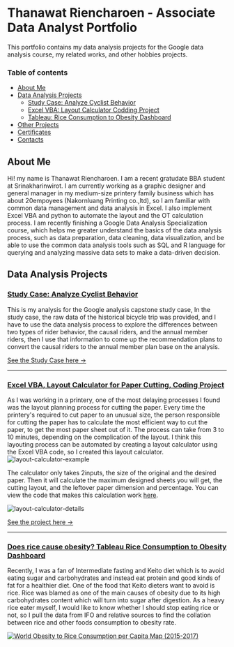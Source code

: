 # Thanawat Riencharoen - Associate Data Analyst Portfolio
This portfolio contains my data analysis projects for the Google data analysis course, my related works, and other hobbies projects.

### Table of contents
- [About Me](#about-me)
- [Data Analysis Projects](#data-analysis-projects)
     + [Study Case: Analyze Cyclist Behavior](#study-case-analyze-cyclist-behavior)
     + [Excel VBA: Layout Calculator Codding Project](#excel-vba-layout-calculator-for-paper-cutting-coding-project)
     + [Tableau: Rice Consumption to Obesity Dashboard](#does-rice-cause-obesity-tableau-rice-consumption-to-obesity-dashboard)
- [Other Projects](#other-projects)
- [Certificates](#certificates)
- [Contacts](#contacts)




## About Me
Hi! my name is Thanawat Riencharoen. I am a recent gratudate BBA student at Srinakharinwirot. I am currently working as a graphic designer and general manager in my medium-size printery family business which has about 20empoyees (Nakornluang Printing co.,ltd), so I am familiar with common data management and data analysis in Excel. I also implement Excel VBA and python to automate the layout and the OT calculation process. I am recently finishing a Google Data Analysis Specialization course, which helps me greater understand the basics of the data analysis process, such as data preparation, data cleaning, data visualization, and be able to use the common data analysis tools such as SQL and R language for querying and analyzing massive data sets to make a data-driven decision.

## Data Analysis Projects
### [Study Case: Analyze Cyclist Behavior](https://github.com/prinofprin/study_case_cyclist_analysis.git)
This is my analysis for the Google analysis capstone study case, In the study case, the raw data of the historical bicycle trip was provided, and I have to use the data analysis process to explore the differences between two types of rider behavior, the causal riders, and the annual member riders, then I use that information to come up the recommendation plans to convert the causal riders to the annual member plan base on the analysis.

[See the Study Case here →](https://github.com/prinofprin/study_case_cyclist_analysis.git)
______________________________________________________________________________________________________________________________________________________

### [Excel VBA, Layout Calculator for Paper Cutting, Coding Project](https://github.com/prinofprin/excel_paper_layout_calculator.git)
As I was working in a printery, one of the most delaying processes I found was the layout planning process for cutting the paper. Every time the printery's required to cut paper to an unusual size, the person responsible for cutting the paper has to calculate the most efficient way to cut the paper,  to get the most paper sheet out of it. The process can take from 3 to 10 minutes, depending on the complication of the layout. I think this layouting process can be automated by creating a layout calculator using the Excel VBA code, so I created this layout calculator.
<img src="https://i.ibb.co/H784Ly3/layout-calculator-example.png" alt="layout-calculator-example" border="0"></a>

The calculator only takes 2inputs, the size of the original and the desired paper. Then it will calculate the maximum designed sheets you will get, the cutting layout, and the leftover paper dimension and percentage. You can view the code that makes this calculation work [here](https://github.com/prinofprin/excel_paper_layout_calculator/blob/048d3a03d3b329b48013322a9a982dbf5a2b343c/VBA%20code).

<img src="https://i.ibb.co/nrpc38w/layout-calculator-details.png" alt="layout-calculator-details" border="0"></a>
 

[See the project here →](https://github.com/prinofprin/excel_paper_layout_calculator.git)

______________________________________________________________________________________________________________________________________________________

### [Does rice cause obesity? Tableau Rice Consumption to Obesity Dashboard](https://public.tableau.com/shared/TNCZ4W9GS?:display_count=n&:origin=viz_share_link)
Recently, I was a fan of Intermediate fasting and Keito diet which is to avoid eating sugar and carbohydrates and instead eat protein and good kinds of fat for a healthier diet. One of the food that Keito dieters want to avoid is rice. Rice was blamed as one of the main causes of obesity due to its high carbohydrates content which will turn into sugar after digestion. As a heavy rice eater myself, I would like to know whether I should stop eating rice or not, so I pull the data from IFO and relative sources to find the collation between rice and other foods consumption to obesity rate.

<div class='tableauPlaceholder' id='viz1650622481024' style='position: relative'><noscript><a href='#'><img alt='World Obesity to Rice Consumption per Capita Map (2015-2017) ' src='https:&#47;&#47;public.tableau.com&#47;static&#47;images&#47;TN&#47;TNCZ4W9GS&#47;1_rss.png' style='border: none' /></a></noscript><object class='tableauViz'  style='display:none;'><param name='host_url' value='https%3A%2F%2Fpublic.tableau.com%2F' /> <param name='embed_code_version' value='3' /> <param name='path' value='views&#47;WorldObesitytoRiceConsumptionperCapitaMap2015-2017&#47;WorldObesitytoRiceConsumptiondashboard?:language=en-US&amp;:embed=true' /> <param name='toolbar' value='yes' /><param name='static_image' value='https:&#47;&#47;public.tableau.com&#47;static&#47;images&#47;TN&#47;TNCZ4W9GS&#47;1.png' /> <param name='animate_transition' value='yes' /><param name='display_static_image' value='yes' /><param name='display_spinner' value='yes' /><param name='display_overlay' value='yes' />

 
Result: Contradict to what Keito dieters believes, rice consumption has an inverse correlation with obesity rate while sugar and meat have a direct correlation. This means there is a correlation between the country that consume more rice and the less obesity rate the country has. However, the dashboard only shows the correlation, not causation, so further analysis is needed to determine the cause.
 
[See the dashboard here →](https://public.tableau.com/shared/TNCZ4W9GS?:display_count=n&:origin=viz_share_link)



## Other Projects
- Hand coding a web page for tracking and selling online game items (12tails online), which used to be a place for players to buy and sell the specific game items for a better price. [12tails_market_project](https://gigafactory.netlify.app/) (2021)
- Designing a Japanese kanji sticker to help Japanese learners memorize Japanese vocabulary, which I got the idea when I was studying abroad in Japan and selling it on Etsy, using Blender with existing assets to make a 3d animation promotional video. Currently selling over 100copies [kanji_sticker_project](https://www.etsy.com/shop/KanjiStickerProject) (2020)
- Creating 2D games with the construct2 engine and publishing the demos via Google Play. [my_games_project](https://play.google.com/store/apps/developer?id=Thanawat+Riencharoen) (2017)


## Certificates
- English Toeic Score: 935 [see_credential](https://github.com/prinofprin/analysis/blob/main/Toeic%20Certificate.png)
- Google Data Analytics Specialization Certificate [see_credential](https://www.coursera.org/account/accomplishments/specialization/certificate/BGPLEZL2B57K)
- Participate in UNICORN business canvas competition by SVL Group (2018)
- Net design’s Adobe After Effect and Premier Pro course completion certified (2016)
- Net design’s Adobe Illustrator and Photoshop course completion certified (2013)

## Contacts
- lineId: prinofprin
- Phone: +66 084-638-2002
- Email: thanawat.rien@gmail.com
- linkedin: [linkedin_thanawat_riencharoen](linkedin.com/in/thanawat-riencharoen-38785a217)
- location: [Vipavadee Rangsit, Bangkok, Thailand 10900](https://goo.gl/maps/RQyHFCRxAKrBkgTUA)
